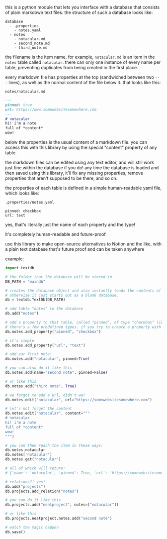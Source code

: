 this is a python module that lets you interface with a database that consists of plain markdown text files.
the structure of such a database looks like:
```
database
  - .properties
    - notes.yaml
  - notes
    - notacular.md
    - second_note.md
    - third_note.md
```

the filename is the item name. for example, `notacular.md` is an item in the `notes` table called `notacular`. there can only one instance of every name per table, preventing duplicates from being created in the first place.

every markdown file has properties at the top (sandwiched between two `---` lines), as well as the normal content of the file below it. that looks like this:

`notes/notacular.md`
```markdown
---
pinned: true
url: https://www.somewebsitesomewhere.com
---
# notacular
hi! i'm a note
full of *content*
wow!
```

below the properties is the usual content of a markdown file. you can access this with this library by using the special "content" property of any table.

the markdown files can be edited using any text editor, and will still work just fine within the database if you do! any time the database is loaded and then saved using this library, it'll fix any missing properties, remove properties that aren't supposed to be there, and so on.

the properties of each table is defined in a simple human-readable yaml file, which looks like:

`.properties/notes.yaml`
```
pinned: checkbox
url: text
```
yes, that's literally just the name of each property and the type!

it's completely human-readable and future-proof

use this library to make open-source alternatives to Notion and the like, with a plain text database that's future proof and can be taken anywhere

example:

```python
import textdb

# the folder that the database will be stored in
DB_PATH = "maindb"

# creates the database object and also instantly loads the contents of the database folder into it, if any.
# otherwise it just starts out as a blank database.
db = textdb.TextDb(DB_PATH)

# add table "notes" to the database
db.add("notes")

# add a property to that table, called "pinned", of type "checkbox" (internally that's a boolean)
# there's a few predefined types. if you try to create a property with a type that doesn't exist, it'll tell you what the valid types are
db.notes.add_property("pinned", "checkbox")

# it's simple
db.notes.add_property("url", "text")

# add our first note!
db.notes.add("notacular", pinned=True)

# you can also do it like this
db.notes.add(name="second note", pinned=False)

# or like this
db.notes.add("third note", True)

# we forgot to add a url, didn't we?
db.notes.edit("notacular", url="https://somewebsitesomewhere.com")

# let's not forget the content
db.notes.edit("notacular", content="""
# notacular
hi! i'm a note
full of *content*
wow!
""")

# you can then reach the item in these ways:
db.notes.notacular
db.notes['notacular']
db.notes.get("notacular")

# all of which will return:
# {'name': 'notacular', 'pinned': True, 'url': 'https://somewebsitesomewhere.com', 'content': <the content we added>}

# relations?! yes!
db.add("projects")
db.projects.add_relation("notes")

# you can do it like this
db.projects.add("neatproject", notes=["notacular"])

# or like this
db.projects.neatproject.notes.add("second note")

# watch the magic happen
db.save()
```
